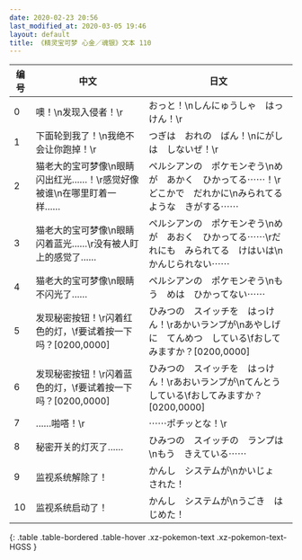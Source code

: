 ```yaml
---
date: 2020-02-23 20:56
last_modified_at: 2020-03-05 19:46
layout: default
title: 《精灵宝可梦 心金／魂银》文本 110
---
```

| 编号 | 中文 | 日文 |
| ---- | ---- | ---- |
| 0 | 噢！\n发现入侵者！\r | おっと！\nしんにゅうしゃ　はっけん！\r |
| 1 | 下面轮到我了！\n我绝不会让你跑掉！\r | つぎは　おれの　ばん！\nにがしは　しないぜ！\r |
| 2 | 猫老大的宝可梦像\n眼睛闪出红光……！\r感觉好像被谁\n在哪里盯着一样…… | ペルシアンの　ポケモンぞう\nめが　あかく　ひかってる⋯⋯！\rどこかで　だれかに\nみられてるような　きがする⋯⋯ |
| 3 | 猫老大的宝可梦像\n眼睛闪着蓝光……\r没有被人盯上的感觉了…… | ペルシアンの　ポケモンぞう\nめが　あおく　ひかってる⋯⋯\rだれにも　みられてる　けはいは\nかんじられない⋯⋯ |
| 4 | 猫老大的宝可梦像\n眼睛不闪光了…… | ペルシアンの　ポケモンぞう\nもう　めは　ひかってない⋯⋯ |
| 5 | 发现秘密按钮！\r闪着红色的灯，\f要试着按一下吗？[0200,0000] | ひみつの　スイッチを　はっけん！\rあかいランプが\nあやしげに　てんめつ　している\fおしてみますか？[0200,0000] |
| 6 | 发现秘密按钮！\r闪着蓝色的灯，\f要试着按一下吗？[0200,0000] | ひみつの　スイッチを　はっけん！\rあおいランプが\nてんとう　している\fおしてみますか？[0200,0000] |
| 7 | ……啪嗒！\r | ⋯⋯ポチッとな！\r |
| 8 | 秘密开关的灯灭了…… | ひみつの　スイッチの　ランプは\nもう　きえている⋯⋯ |
| 9 | 监视系统解除了！ | かんし　システムが\nかいじょ　された！ |
| 10 | 监视系统启动了！ | かんし　システムが\nうごき　はじめた！ |
{: .table .table-bordered .table-hover .xz-pokemon-text .xz-pokemon-text-HGSS }